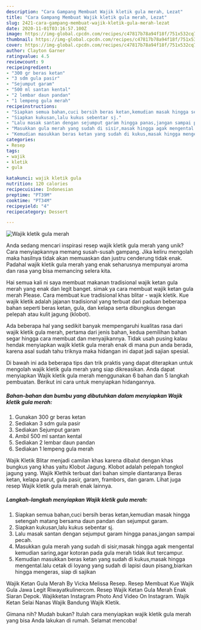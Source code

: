```yaml
---
description: "Cara Gampang Membuat Wajik kletik gula merah, Lezat"
title: "Cara Gampang Membuat Wajik kletik gula merah, Lezat"
slug: 2421-cara-gampang-membuat-wajik-kletik-gula-merah-lezat
date: 2020-11-01T03:16:57.100Z
image: https://img-global.cpcdn.com/recipes/c47817b78a94f18f/751x532cq70/wajik-kletik-gula-merah-foto-resep-utama.jpg
thumbnail: https://img-global.cpcdn.com/recipes/c47817b78a94f18f/751x532cq70/wajik-kletik-gula-merah-foto-resep-utama.jpg
cover: https://img-global.cpcdn.com/recipes/c47817b78a94f18f/751x532cq70/wajik-kletik-gula-merah-foto-resep-utama.jpg
author: Clayton Garner
ratingvalue: 4.5
reviewcount: 9
recipeingredient:
- "300 gr beras ketan"
- "3 sdm gula pasir"
- "Sejumput garam"
- "500 ml santan kental"
- "2 lembar daun pandan"
- "1 lempeng gula merah"
recipeinstructions:
- "Siapkan semua bahan,cuci bersih beras ketan,kemudian masak hingga setengah matang bersama daun pandan dan sejumput garam."
- "Siapkan kukusan,lalu kukus sebentar sj."
- "Lalu masak santan dengan sejumput garam hingga panas,jangan sampai pecah."
- "Masukkan gula merah yang sudah di sisir,masak hingga agak mengental kemudian saring,agar kotoran pada gula merah tidak ikut tercampur."
- "Kemudian masukkan beras ketan yang sudah di kukus,masak hingga mengental.lalu cetak di loyang yang sudah di lapisi daun pisang,biarkan hingga mengeras, siap di sajikan"
categories:
- Resep
tags:
- wajik
- kletik
- gula

katakunci: wajik kletik gula 
nutrition: 120 calories
recipecuisine: Indonesian
preptime: "PT39M"
cooktime: "PT34M"
recipeyield: "4"
recipecategory: Dessert

---
```



![Wajik kletik gula merah](https://img-global.cpcdn.com/recipes/c47817b78a94f18f/751x532cq70/wajik-kletik-gula-merah-foto-resep-utama.jpg)

Anda sedang mencari inspirasi resep wajik kletik gula merah yang unik? Cara menyiapkannya memang susah-susah gampang. Jika keliru mengolah maka hasilnya tidak akan memuaskan dan justru cenderung tidak enak. Padahal wajik kletik gula merah yang enak seharusnya mempunyai aroma dan rasa yang bisa memancing selera kita.

Hai semua kali ni saya membuat makanan tradisional wajik ketan gula merah yang enak dan legit banget. simak ya cara membuat wajik ketan gula merah Please. Cara membuat kue tradisional khas blitar - wajik kletik. Kue wajik kletik adalah jajanan tradisional yang terbuat dari paduan beberapa bahan seperti beras ketan, gula, dan kelapa serta dibungkus dengan pelepah atau kulit jagung (klobot).

Ada beberapa hal yang sedikit banyak mempengaruhi kualitas rasa dari wajik kletik gula merah, pertama dari jenis bahan, kedua pemilihan bahan segar hingga cara membuat dan menyajikannya. Tidak usah pusing kalau hendak menyiapkan wajik kletik gula merah enak di mana pun anda berada, karena asal sudah tahu triknya maka hidangan ini dapat jadi sajian spesial.


Di bawah ini ada beberapa tips dan trik praktis yang dapat diterapkan untuk mengolah wajik kletik gula merah yang siap dikreasikan. Anda dapat menyiapkan Wajik kletik gula merah menggunakan 6 bahan dan 5 langkah pembuatan. Berikut ini cara untuk menyiapkan hidangannya.

<!--inarticleads1-->

##### Bahan-bahan dan bumbu yang dibutuhkan dalam menyiapkan Wajik kletik gula merah:

1. Gunakan 300 gr beras ketan
1. Sediakan 3 sdm gula pasir
1. Sediakan Sejumput garam
1. Ambil 500 ml santan kental
1. Sediakan 2 lembar daun pandan
1. Sediakan 1 lempeng gula merah


Wajik Kletik Blitar menjadi camilan khas karena dibalut dengan khas bungkus yang khas yaitu Klobot Jagung. Klobot adalah pelepah tongkol jagung yang. Wajik Klethik terbuat dari bahan simple diantaranya Beras ketan, kelapa parut, gula pasir, garam, frambors, dan garam. Lihat juga resep Wajik kletik gula merah enak lainnya. 

<!--inarticleads2-->

##### Langkah-langkah menyiapkan Wajik kletik gula merah:

1. Siapkan semua bahan,cuci bersih beras ketan,kemudian masak hingga setengah matang bersama daun pandan dan sejumput garam.
1. Siapkan kukusan,lalu kukus sebentar sj.
1. Lalu masak santan dengan sejumput garam hingga panas,jangan sampai pecah.
1. Masukkan gula merah yang sudah di sisir,masak hingga agak mengental kemudian saring,agar kotoran pada gula merah tidak ikut tercampur.
1. Kemudian masukkan beras ketan yang sudah di kukus,masak hingga mengental.lalu cetak di loyang yang sudah di lapisi daun pisang,biarkan hingga mengeras, siap di sajikan


Wajik Ketan Gula Merah By Vicka Melissa Resep. Resep Membuat Kue Wajik Gula Jawa Legit Riwayatkulinercom. Resep Wajik Ketan Gula Merah Enak Siaran Depok. Wajikketan Instagram Photo And Video On Instagram. Wajik Ketan Selai Nanas Wajik Bandung Wajik Kletik. 

Gimana nih? Mudah bukan? Itulah cara menyiapkan wajik kletik gula merah yang bisa Anda lakukan di rumah. Selamat mencoba!
